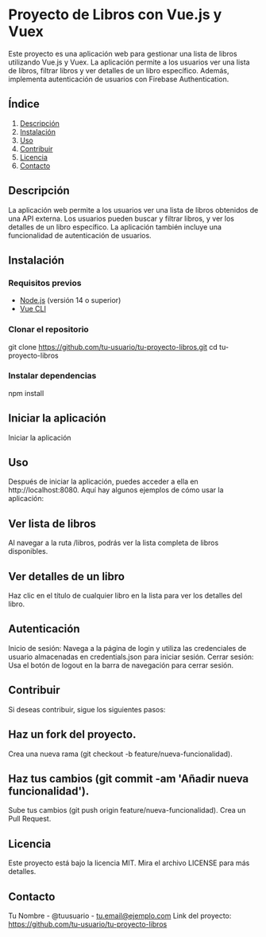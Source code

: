 # Proyecto de Libros con Vue.js y Vuex

Este proyecto es una aplicación web para gestionar una lista de libros utilizando Vue.js y Vuex. La aplicación permite a los usuarios ver una lista de libros, filtrar libros y ver detalles de un libro específico. Además, implementa autenticación de usuarios con Firebase Authentication.

## Índice

1. [Descripción](#descripción)
2. [Instalación](#instalación)
3. [Uso](#uso)
4. [Contribuir](#contribuir)
5. [Licencia](#licencia)
6. [Contacto](#contacto)

## Descripción

La aplicación web permite a los usuarios ver una lista de libros obtenidos de una API externa. Los usuarios pueden buscar y filtrar libros, y ver los detalles de un libro específico. La aplicación también incluye una funcionalidad de autenticación de usuarios.

## Instalación

### Requisitos previos

- [Node.js](https://nodejs.org/) (versión 14 o superior)
- [Vue CLI](https://cli.vuejs.org/)

### Clonar el repositorio

git clone https://github.com/tu-usuario/tu-proyecto-libros.git
cd tu-proyecto-libros

### Instalar dependencias
npm install

## Iniciar la aplicación
Iniciar la aplicación

## Uso
Después de iniciar la aplicación, puedes acceder a ella en http://localhost:8080. Aquí hay algunos ejemplos de cómo usar la aplicación:

## Ver lista de libros
Al navegar a la ruta /libros, podrás ver la lista completa de libros disponibles.

## Ver detalles de un libro
Haz clic en el título de cualquier libro en la lista para ver los detalles del libro.

## Autenticación
Inicio de sesión: Navega a la página de login y utiliza las credenciales de usuario almacenadas en credentials.json para iniciar sesión.
Cerrar sesión: Usa el botón de logout en la barra de navegación para cerrar sesión.

## Contribuir
Si deseas contribuir, sigue los siguientes pasos:

## Haz un fork del proyecto.
Crea una nueva rama (git checkout -b feature/nueva-funcionalidad).

## Haz tus cambios (git commit -am 'Añadir nueva funcionalidad').
Sube tus cambios (git push origin feature/nueva-funcionalidad).
Crea un Pull Request.

## Licencia
Este proyecto está bajo la licencia MIT. Mira el archivo LICENSE para más detalles.

## Contacto
Tu Nombre - @tuusuario - tu.email@ejemplo.com
Link del proyecto: https://github.com/tu-usuario/tu-proyecto-libros

